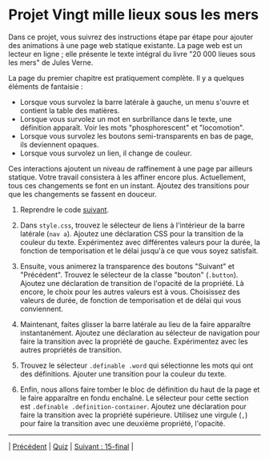 # Projet Vingt mille lieux sous les mers

Dans ce projet, vous suivrez des instructions étape par étape pour ajouter des animations à une page web statique existante. La page web est un lecteur en ligne ; elle présente le texte intégral du livre "20 000 lieues sous les mers" de Jules Verne.


La page du premier chapitre est pratiquement complète. Il y a quelques éléments de fantaisie :

- Lorsque vous survolez la barre latérale à gauche, un menu s'ouvre et contient la table des matières.
- Lorsque vous survolez un mot en surbrillance dans le texte, une définition apparaît. Voir les mots "phosphorescent" et "locomotion".
- Lorsque vous survolez les boutons semi-transparents en bas de page, ils deviennent opaques.
- Lorsque vous survolez un lien, il change de couleur.

Ces interactions ajoutent un niveau de raffinement à une page par ailleurs statique. 
Votre travail consistera à les affiner encore plus. 
Actuellement, tous ces changements se font en un instant.
Ajoutez des transitions pour que les changements se fassent en douceur.

1. Reprendre le code [suivant](./start/).

2. Dans `style.css`, trouvez le sélecteur de liens à l'intérieur de la barre latérale (`nav a`). Ajoutez une déclaration CSS pour la transition de la couleur du texte. Expérimentez avec différentes valeurs pour la durée, la fonction de temporisation et le délai jusqu'à ce que vous soyez satisfait.

3. Ensuite, vous animerez la transparence des boutons "Suivant" et "Précédent".
   Trouvez le sélecteur de la classe "bouton" (`.button`). Ajoutez une déclaration de transition de l'opacité de la propriété. Là encore, le choix pour les autres valeurs est à vous. Choisissez des valeurs de durée, de fonction de temporisation et de délai qui vous conviennent.

4. Maintenant, faites glisser la barre latérale au lieu de la faire apparaître instantanément. Ajoutez une déclaration au sélecteur de navigation pour faire la transition avec la propriété de gauche. Expérimentez avec les autres propriétés de transition.

5. Trouvez le sélecteur `.definable .word` qui sélectionne les mots qui ont des définitions. Ajouter une transition pour la couleur du texte.

6. Enfin, nous allons faire tomber le bloc de définition du haut de la page et le faire apparaître en fondu enchaîné. Le sélecteur pour cette section est `.definable .definition-container`. Ajoutez une déclaration pour faire la transition avec la propriété supérieure. Utilisez une virgule (`,`) pour faire la transition avec une deuxième propriété, l'opacité.

___

| [Précédent](./5-combinaisons.md)       | [Quiz](https://moodle.ucly.fr/20-21/mod/quiz/view.php?id=32993)      |     [Suivant : 15-final](../../15-final/1-mise-en-place-git.md)     |

